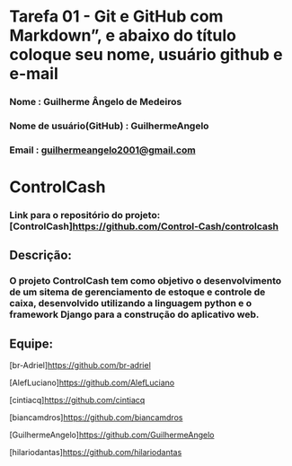 # Tarefa 01 - Git e GitHub com Markdown”, e abaixo do título coloque seu nome, usuário github e e-mail
### Nome : Guilherme Ângelo de Medeiros
### Nome de usuário(GitHub) : GuilhermeAngelo 
### Email : guilhermeangelo2001@gmail.com

# ControlCash
### Link para o repositório do projeto: [ControlCash]<https://github.com/Control-Cash/controlcash>

## Descrição: 
### O projeto ControlCash tem como objetivo o desenvolvimento de um sitema de gerenciamento de estoque e controle de caixa, desenvolvido utilizando a linguagem python e o framework Django para a construção do aplicativo web.

## Equipe:

[br-Adriel]<https://github.com/br-adriel>

[AlefLuciano]<https://github.com/AlefLuciano>

[cintiacq]<https://github.com/cintiacq>

[biancamdros]<https://github.com/biancamdros>

[GuilhermeAngelo]<https://github.com/GuilhermeAngelo>

[hilariodantas]<https://github.com/hilariodantas>